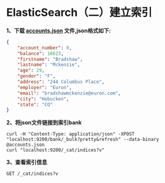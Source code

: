 # ElasticSearch（二）建立索引

**1、下载 [accounts.json](https://github.com/elastic/elasticsearch/blob/master/docs/src/test/resources/accounts.json?raw=true) 文件,json格式如下:**

```json
{
    "account_number": 0,
    "balance": 16623,
    "firstname": "Bradshaw",
    "lastname": "Mckenzie",
    "age": 29,
    "gender": "F",
    "address": "244 Columbus Place",
    "employer": "Euron",
    "email": "bradshawmckenzie@euron.com",
    "city": "Hobucken",
    "state": "CO"
}
```

**2、将json文件链接到索引bank**

```shell
curl -H "Content-Type: application/json" -XPOST "localhost:9200/bank/_bulk?pretty&refresh" --data-binary @accounts.json
curl "localhost:9200/_cat/indices?v"
```

**3、查看索引信息**

```shell
GET /_cat/indices?v
```

